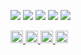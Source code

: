 ![](http://github-profile-summary-cards.vercel.app/api/cards/profile-details?username=tomoprogra&theme=gruvbox)
![](http://github-profile-summary-cards.vercel.app/api/cards/repos-per-language?username=tomoprogra&theme=gruvbox)
![](http://github-profile-summary-cards.vercel.app/api/cards/most-commit-language?username=tomoprogra&theme=gruvbox)
![](http://github-profile-summary-cards.vercel.app/api/cards/stats?username=tomoprogra&theme=gruvbox)
![](http://github-profile-summary-cards.vercel.app/api/cards/productive-time?username=tomoprogra&theme=gruvbox&utcOffset=9)

<p align="left">
  <a href="https://github.com/tomoprogra">
    <img height="20" src="https://komarev.com/ghpvc/?username=tomoprogra" />
  </a>
  <a href="https://github.com/tomoprogra">
    <img height="20" src="https://img.shields.io/github/followers/tomoprogra?label=follow&logo=github&style=flat" />
  </a>
  <a href="http://qiita.com/Tomoya_Kageyama">
    <img height="20" src="https://qiita-badge.apiapi.app/s/Tomoya_Kageyama/posts.svg" />
  </a>
  <a href="http://qiita.com/Tomoya_Kageyama">
    <img height="20" src="https://qiita-badge.apiapi.app/s/Tomoya_Kageyama/contributions.svg" />
  </a>
</p>
